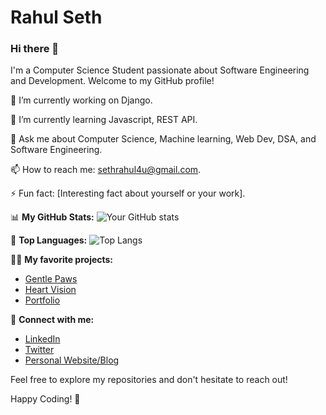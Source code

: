 # Rahul Seth

### Hi there 👋

I'm a Computer Science Student passionate about Software Engineering and Development. Welcome to my GitHub profile!

🔭 I’m currently working on Django.

🌱 I’m currently learning Javascript, REST API.

💬 Ask me about Computer Science, Machine learning, Web Dev, DSA, and Software Engineering.

📫 How to reach me: sethrahul4u@gmail.com.

⚡ Fun fact: [Interesting fact about yourself or your work].

📊 **My GitHub Stats:**
![Your GitHub stats](https://github-readme-stats.vercel.app/api?username=RahulSeth08&show_icons=true)

🌟 **Top Languages:**
![Top Langs](https://github-readme-stats.vercel.app/api/top-langs/?username=RahulSeth08&layout=compact)

👨‍💻 **My favorite projects:**
- [Gentle Paws](https://github.com/RahulSeth08/Gentle-Paws)
- [Heart Vision](https://github.com/RahulSeth08/Heart-Vision)
- [Portfolio](https://rahulseth.pythonanywhere.com)

🔗 **Connect with me:**
- [LinkedIn](https://www.linkedin.com/in/rahul-seth-702810227/)
- [Twitter](https://twitter.com/imRahulseth)
- [Personal Website/Blog](https://rahulseth.pythonanywhere.com)

Feel free to explore my repositories and don't hesitate to reach out!

Happy Coding! 🚀
